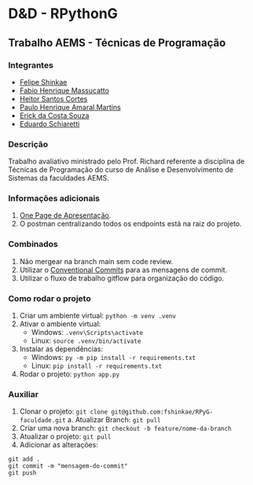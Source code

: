 # D&D - RPythonG
## Trabalho AEMS - Técnicas de Programação

### Integrantes

- [Felipe Shinkae](https://github.com/fshinkae)
- [Fabio Henrique Massucatto](https://github.com/fabiomassucatto)
- [Heitor Santos Cortes](https://github.com/heitorpcrl)
- [Paulo Henrique Amaral Martins](https://github.com/PauloKT)
- [Erick da Costa Souza](https://github.com/Erickeffre1332)
- [Eduardo Schiaretti](https://github.com/EduardoSchiaretti)
### Descrição

Trabalho avaliativo ministrado pelo Prof. Richard referente a disciplina de Técnicas de Programação do curso de Análise e Desenvolvimento de Sistemas da faculdades AEMS.

### Informações adicionais
1. [One Page de Apresentação](https://excalidraw.com/#json=gnNox39BiP5KSiSEAxRzP,ScrLMnozO39k3eokvne-xw).
2. O postman centralizando todos os endpoints está na raiz do projeto.

### Combinados

1. Não mergear na branch main sem code review.
2. Utilizar o [Conventional Commits](https://www.conventionalcommits.org/en/v1.0.0/) para as mensagens de commit.
3. Utilizar o fluxo de trabalho gitflow para organização do código.

### Como rodar o projeto

1. Criar um ambiente virtual: `python -m venv .venv`
2. Ativar o ambiente virtual: 
   - Windows: `.venv\Scripts\activate`
   - Linux: `source .venv/bin/activate`
3. Instalar as dependências:
   - Windows: `py -m pip install -r requirements.txt`
   - Linux: `pip install -r requirements.txt`
5. Rodar o projeto: `python app.py`

### Auxiliar

1. Clonar o projeto: `git clone git@github.com:fshinkae/RPyG-faculdade.git`
   a. Atualizar Branch: `git pull`
2. Criar uma nova branch: `git checkout -b feature/nome-da-branch`
3. Atualizar o projeto: `git pull`
4. Adicionar as alterações: 
```
git add .
git commit -m "mensagem-do-commit"
git push
```
